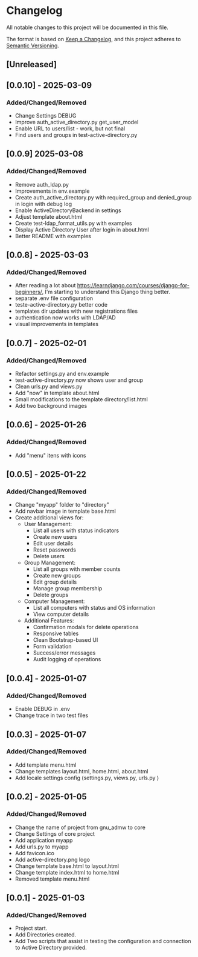 # Changelog

All notable changes to this project will be documented in this file.

The format is based on [Keep a Changelog](https://keepachangelog.com/en/1.1.0/),
and this project adheres to [Semantic Versioning](https://semver.org/spec/v2.0.0.html).

## [Unreleased]

## [0.0.10] - 2025-03-09

### Added/Changed/Removed
- Change Settings DEBUG
- Improve auth_active_directory.py get_user_model
- Enable URL to users/list - work, but not final
- Find users and groups in test-active-directory.py

## [0.0.9]  2025-03-08

### Added/Changed/Removed
- Remove auth_ldap.py
- Improvements in env.example
- Create auth_active_directory.py with required_group and denied_group in login with debug log
- Enable ActiveDirectoryBackend in settings
- Adjust template about.html
- Create test-ldap_format_utils.py with examples
- Display Active Directory User after login in about.html
- Better README with examples

## [0.0.8] - 2025-03-03

### Added/Changed/Removed
- After reading a lot about https://learndjango.com/courses/django-for-beginners/, I'm starting to understand this Django thing better.
- separate .env file configuration
- teste-active-directory.py better code
- templates dir updates with new registrations files
- authentication now works with LDAP/AD
- visual improvements in templates

## [0.0.7] - 2025-02-01

### Added/Changed/Removed
- Refactor settings.py and env.example
- test-active-directory.py now shows user and group
- Clean urls.py and views.py
- Add "now" in template about.html
- Small modifications to the template directory/list.html
- Add two background images

## [0.0.6] - 2025-01-26

### Added/Changed/Removed
- Add "menu" itens with icons

## [0.0.5] - 2025-01-22

### Added/Changed/Removed
- Change "myapp" folder to "directory"
- Add navbar image in template base.html
- Create additional views for:
    - User Management:
        - List all users with status indicators
        - Create new users
        - Edit user details
        - Reset passwords
        - Delete users
    - Group Management:
        - List all groups with member counts
        - Create new groups
        - Edit group details
        - Manage group membership
        - Delete groups
    - Computer Management:
        - List all computers with status and OS information
        - View computer details
    - Additional Features:
        - Confirmation modals for delete operations
        - Responsive tables
        - Clean Bootstrap-based UI
        - Form validation
        - Success/error messages
        - Audit logging of operations

## [0.0.4] - 2025-01-07

### Added/Changed/Removed
- Enable DEBUG in .env
- Change trace in two test files

## [0.0.3] - 2025-01-07

### Added/Changed/Removed
- Add template menu.html
- Change templates layout.html, home.html, about.html
- Add locale settings config (settings.py, views.py, urls.py )

## [0.0.2] - 2025-01-05

### Added/Changed/Removed
- Change the name of project from gnu_admw to core
- Change Settings of core project
- Add application myapp
- Add urls.py to myapp
- Add favicon.ico
- Add active-directory.png logo
- Change template base.html to layout.html
- Change template index.html to home.html
- Removed template menu.html

## [0.0.1] - 2025-01-03

### Added/Changed/Removed
- Project start.
- Add Directories created.
- Add Two scripts that assist in testing the configuration and connection to Active Directory provided.
